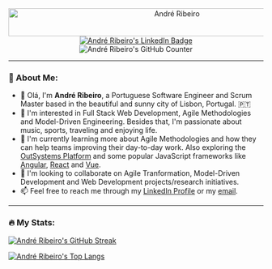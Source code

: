 <div id="welcome" align="center">
	<img src="https://readme-typing-svg.herokuapp.com?font=Kaushan+Script&size=40&duration=3500&color=FFA500&background=FFFFFF00&center=true&vCenter=true&width=650&height=55&lines=👋+Olá!+Welcome,+André+here!" alt="André Ribeiro" width="650" height="55">
</div>

<div id="badges" align="center">
  <a href="https://pt.linkedin.com/in/andr%C3%A9-ribeiro-kr36">
    <img src="https://img.shields.io/badge/LinkedIn-blue?style=for-the-badge&logo=linkedin&logoColor=white" alt="André Ribeiro's LinkedIn Badge"/>
  </a>
</div>

<div id="counter" align="center">
  <img src="https://komarev.com/ghpvc/?username=your-github-apribeiro&style=flat-square&color=orange" alt="André Ribeiro's GitHub Counter"/>
</div>

---

### :memo: About Me:

- 🤙 Olá, I'm **André Ribeiro**, a Portuguese Software Engineer and Scrum Master based in the beautiful and sunny city of Lisbon, Portugal. :portugal:
- 👀 I'm interested in Full Stack Web Development, Agile Methodologies and Model-Driven Engineering. Besides that, I'm passionate about music, sports, traveling and enjoying life.
- 🌱 I'm currently learning more about Agile Methodologies and how they can help teams improving their day-to-day work. Also exploring the [OutSystems Platform](https://www.outsystems.com/) and some popular JavaScript frameworks like [Angular](https://angular.io/), [React](https://reactjs.org/) and [Vue](https://vuejs.org/).
- 💞️ I'm looking to collaborate on Agile Tranformation, Model-Driven Development and Web Development projects/research initiatives.
- 📫 Feel free to reach me through my [LinkedIn Profile](https://www.linkedin.com/in/andré-ribeiro-kr36) or my [email](mailto:andre.ribeiro88@outlook.pt).

---

### :fire: My Stats:

[![André Ribeiro's GitHub Streak](http://github-readme-streak-stats.herokuapp.com?user=apribeiro&theme=dark)](https://git.io/streak-stats)

[![André Ribeiro's Top Langs](https://github-readme-stats.vercel.app/api/top-langs/?username=apribeiro&layout=donut&theme=dark&show_icons=true)](https://github.com/anuraghazra/github-readme-stats)

<!---
apribeiro/apribeiro is a ✨ special ✨ repository because its `README.md` (this file) appears on your GitHub profile.
You can click the Preview link to take a look at your changes.
--->
